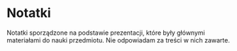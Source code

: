 # Notatki
Notatki sporządzone na podstawie prezentacji, które były głównymi materiałami do nauki przedmiotu. Nie odpowiadam za treści w nich zawarte.
